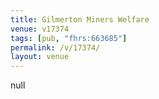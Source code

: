 ```yaml
---
title: Gilmerton Miners Welfare
venue: v17374
tags: [pub, "fhrs:663685"]
permalink: /v/17374/
layout: venue
---
```

null